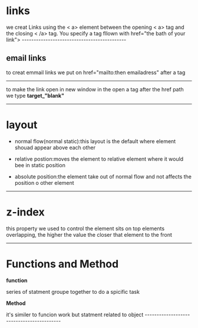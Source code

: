 <h1>links</h1>
we creat Links using the < a> element  between the opening < a> tag and the closing < /a> tag. You specify 
a tag fllown with href="the bath of your link">
--------------------------------------------
<h2>email links</h2>

to creat emmail links we put on href="mailto:then emailadress" after a tag

-------------------------------------
to make the link open in new window in the open a tag after the href path we type 
**target_"blank"**

-----------------------------------------
<h1>layout</h1>

- normal flow(normal static):this layout is the default where element shouad appear above each other

- relative postion:moves the element to relative element where it would bee in static position

- absolute position:the element take out of normal flow and not affects the position o other element

------------------------------------------

<h1>z-index</h1>
<p>this property  we used to control the element sits on top elements overlapping, the higher the value the closer that element to the front

--------------------------------------------

<h1>Functions and Method</h1>

**function**
<p>series of statment groupe together to do a spicific task</p>

**Method**
<p>it's similer to funcion work but statment related to object
------------------------------------------